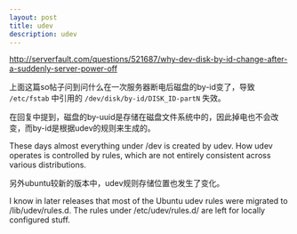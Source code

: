 ```yaml
---
layout: post
title: udev
description: udev
---
```


<http://serverfault.com/questions/521687/why-dev-disk-by-id-change-after-a-suddenly-server-power-off>

上面这篇so帖子问到问什么在一次服务器断电后磁盘的by-id变了，导致 `/etc/fstab` 中引用的 `/dev/disk/by-id/DISK_ID-partN` 失效。

在回复中提到，磁盘的by-uuid是存储在磁盘文件系统中的，因此掉电也不会改变，而by-id是根据udev的规则来生成的。

These days almost everything under /dev is created by udev. How udev operates is controlled by rules, which are not entirely consistent across various distributions.

另外ubuntu较新的版本中，udev规则存储位置也发生了变化。

I know in later releases that most of the Ubuntu udev rules were migrated to /lib/udev/rules.d. The rules under /etc/udev/rules.d/ are left for locally configured stuff.
